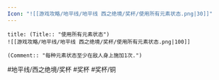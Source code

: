 ```yaml
---
Icon: "![[游戏攻略/地平线/地平线 西之绝境/奖杯/使用所有元素状态.png|30]]"
---
```

```ad-common-bronze-trophy
title: (Title:: "使用所有元素状态")
![[游戏攻略/地平线/地平线 西之绝境/奖杯/使用所有元素状态.png|100]]

(Comment:: "每种元素状态至少在敌人身上施加1次.")
```

#地平线/西之绝境/奖杯 #奖杯 #奖杯/铜

